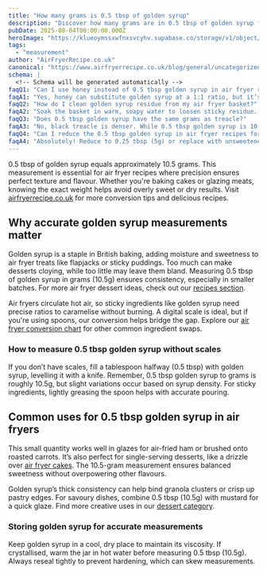 ```yaml
---
title: "How many grams is 0.5 tbsp of golden syrup"
description: "Discover how many grams are in 0.5 tbsp of golden syrup for precise air fryer recipes. Get accurate UK measurements in seconds!"
pubDate: 2025-08-04T00:00:00.000Z
heroImage: "https://klueoymssxwfnxsvcyhv.supabase.co/storage/v1/object/public/Shmucket/how-many-grams-is-0-5-tbsp-golden-syrup.webp"
tags:
  - "measurement"
author: "AirFryerRecipe.co.uk"
canonical: "https://www.airfryerrecipe.co.uk/blog/general/uncategorized/how-many-grams-is-0-5-tbsp-golden-syrup"
schema: |
  <!-- Schema will be generated automatically -->
faqQ1: "Can I use honey instead of 0.5 tbsp golden syrup in air fryer recipes?"
faqA1: "Yes, honey can substitute golden syrup at a 1:1 ratio, but it’s slightly runnier. For 0.5 tbsp (10.5g golden syrup), use the same volume of honey, though flavour profiles differ. Adjust cooking times slightly as honey may caramelise faster in the air fryer."
faqQ2: "How do I clean golden syrup residue from my air fryer basket?"
faqA2: "Soak the basket in warm, soapy water to loosen sticky residue. For stubborn spots, use a soft brush or our recommended <a href=https://www.airfryerrecipe.co.uk/air-fryer-cleaner>air fryer cleaner</a>. Avoid abrasive scrubbers to prevent coating damage."
faqQ3: "Does 0.5 tbsp golden syrup have the same grams as treacle?"
faqA3: "No, black treacle is denser. While 0.5 tbsp golden syrup is 10.5g, treacle weighs about 11g per 0.5 tbsp. Adjust recipes accordingly, as treacle also has a stronger, more bitter taste."
faqQ4: "Can I reduce the 0.5 tbsp golden syrup in air fryer recipes for less sweetness?"
faqA4: "Absolutely! Reduce to 0.25 tbsp (5g) or replace with unsweetened applesauce for moisture. Test small batches first, as air fryers intensify flavours. Check our <a href=https://www.airfryerrecipe.co.uk/recipe-category/vegetables>vegetable recipes</a> for naturally sweet alternatives."
---
```

<p>0.5 tbsp of golden syrup equals approximately 10.5 grams. This measurement is essential for air fryer recipes where precision ensures perfect texture and flavour. Whether you're baking cakes or glazing meats, knowing the exact weight helps avoid overly sweet or dry results. Visit <a href=https://www.airfryerrecipe.co.uk>airfryerrecipe.co.uk</a> for more conversion tips and delicious recipes.</p>  

<h2>Why accurate golden syrup measurements matter</h2>  
<p>Golden syrup is a staple in British baking, adding moisture and sweetness to air fryer treats like flapjacks or sticky puddings. Too much can make desserts cloying, while too little may leave them bland. Measuring 0.5 tbsp of golden syrup in grams (10.5g) ensures consistency, especially in smaller batches. For more air fryer dessert ideas, check out our <a href=https://www.airfryerrecipe.co.uk/recipes>recipes section</a>.</p>  

<p>Air fryers circulate hot air, so sticky ingredients like golden syrup need precise ratios to caramelise without burning. A digital scale is ideal, but if you're using spoons, our conversion helps bridge the gap. Explore our <a href=https://www.airfryerrecipe.co.uk/air-fryer-conversion-chart>air fryer conversion chart</a> for other common ingredient swaps.</p>  

<h3>How to measure 0.5 tbsp golden syrup without scales</h3>  
<p>If you don’t have scales, fill a tablespoon halfway (0.5 tbsp) with golden syrup, levelling it with a knife. Remember, 0.5 tbsp golden syrup to grams is roughly 10.5g, but slight variations occur based on syrup density. For sticky ingredients, lightly greasing the spoon helps with accurate pouring.</p>  

<h2>Common uses for 0.5 tbsp golden syrup in air fryers</h2>  
<p>This small quantity works well in glazes for air-fried ham or brushed onto roasted carrots. It’s also perfect for single-serving desserts, like a drizzle over <a href=https://www.airfryerrecipe.co.uk/recipe-category/cakes>air fryer cakes</a>. The 10.5-gram measurement ensures balanced sweetness without overpowering other flavours.</p>  

<p>Golden syrup’s thick consistency can help bind granola clusters or crisp up pastry edges. For savoury dishes, combine 0.5 tbsp (10.5g) with mustard for a quick glaze. Find more creative uses in our <a href=https://www.airfryerrecipe.co.uk/recipe-category/dessert>dessert category</a>.</p>  

<h3>Storing golden syrup for accurate measurements</h3>  
<p>Keep golden syrup in a cool, dry place to maintain its viscosity. If crystallised, warm the jar in hot water before measuring 0.5 tbsp (10.5g). Always reseal tightly to prevent hardening, which can skew measurements.</p>
